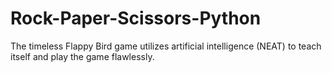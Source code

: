 # Rock-Paper-Scissors-Python
The timeless Flappy Bird game utilizes artificial intelligence (NEAT) to teach itself and play the game flawlessly.
